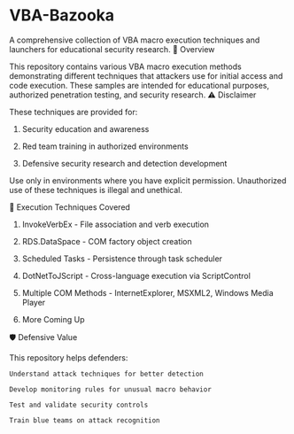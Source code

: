 # VBA-Bazooka

A comprehensive collection of VBA macro execution techniques and launchers for educational security research.
📖 Overview

This repository contains various VBA macro execution methods demonstrating different techniques that attackers use for initial access and code execution. These samples are intended for educational purposes, authorized penetration testing, and security research.
⚠️ Disclaimer

These techniques are provided for:

1. Security education and awareness

2. Red team training in authorized environments

3. Defensive security research and detection development

Use only in environments where you have explicit permission. Unauthorized use of these techniques is illegal and unethical.

🚀 Execution Techniques Covered


  1. InvokeVerbEx - File association and verb execution

  2. RDS.DataSpace - COM factory object creation

  3. Scheduled Tasks - Persistence through task scheduler

  4. DotNetToJScript - Cross-language execution via ScriptControl

  5. Multiple COM Methods - InternetExplorer, MSXML2, Windows Media Player

  6. More Coming Up

🛡️ Defensive Value

This repository helps defenders:

    Understand attack techniques for better detection

    Develop monitoring rules for unusual macro behavior

    Test and validate security controls

    Train blue teams on attack recognition
